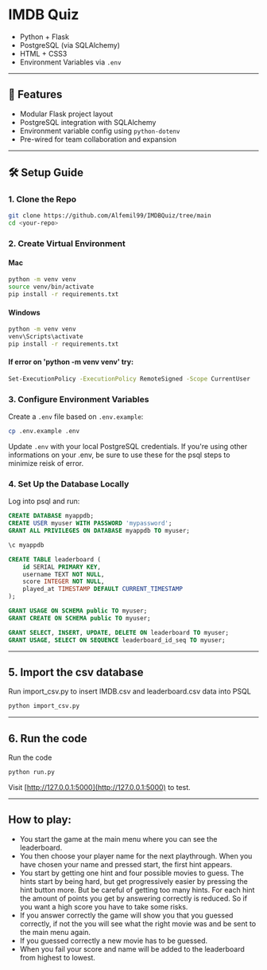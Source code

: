 # IMDB Quiz

- Python + Flask
- PostgreSQL (via SQLAlchemy)
- HTML + CSS3
- Environment Variables via `.env`

---

## 🚀 Features

- Modular Flask project layout
- PostgreSQL integration with SQLAlchemy
- Environment variable config using `python-dotenv`
- Pre-wired for team collaboration and expansion

---

## 🛠️ Setup Guide

### 1. Clone the Repo

```bash
git clone https://github.com/Alfemil99/IMDBQuiz/tree/main
cd <your-repo>
```

### 2. Create Virtual Environment
#### Mac
```bash
python -m venv venv
source venv/bin/activate
pip install -r requirements.txt
```

#### Windows
```bash
python -m venv venv
venv\Scripts\activate
pip install -r requirements.txt
```

#### If error on 'python -m venv venv' try:
```bash
Set-ExecutionPolicy -ExecutionPolicy RemoteSigned -Scope CurrentUser
```

### 3. Configure Environment Variables

Create a `.env` file based on `.env.example`:

```bash
cp .env.example .env
```

Update `.env` with your local PostgreSQL credentials.
If you're using other informations on your .env, be sure to use these for the psql steps to minimize reisk of error.

### 4. Set Up the Database Locally

Log into psql and run:

```sql
CREATE DATABASE myappdb;
CREATE USER myuser WITH PASSWORD 'mypassword';
GRANT ALL PRIVILEGES ON DATABASE myappdb TO myuser;

\c myappdb

CREATE TABLE leaderboard (
    id SERIAL PRIMARY KEY,
    username TEXT NOT NULL,
    score INTEGER NOT NULL,
    played_at TIMESTAMP DEFAULT CURRENT_TIMESTAMP
);

GRANT USAGE ON SCHEMA public TO myuser;
GRANT CREATE ON SCHEMA public TO myuser;

GRANT SELECT, INSERT, UPDATE, DELETE ON leaderboard TO myuser;
GRANT USAGE, SELECT ON SEQUENCE leaderboard_id_seq TO myuser;

```

---

## 5. Import the csv database

Run import_csv.py to insert IMDB.csv and leaderboard.csv data into PSQL

```bash
python import_csv.py
```
---

## 6. Run the code

Run the code

```bash
python run.py
```


Visit [http://127.0.0.1:5000](http://127.0.0.1:5000) to test.

---

## How to play:
* You start the game at the main menu where you can see the leaderboard.
* You then choose your player name for the next playthrough. When you have chosen your name and pressed start, the first hint appears.
* You start by getting one hint and four possible movies to guess. The hints start by being hard, but get progressively easier by pressing the hint button more. But be careful of getting too many hints. For each hint the amount of points you get by answering correctly is reduced. So if you want a high score you have to take some risks.
* If you answer correctly the game will show you that you guessed correctly, if not the you will see what the right movie was and be sent to the main menu again.
* If you guessed correctly a new movie has to be guessed.
* When you fail your score and name will be added to the leaderboard from highest to lowest.
